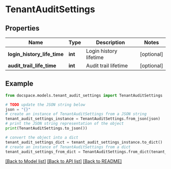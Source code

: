 # TenantAuditSettings


## Properties

Name | Type | Description | Notes
------------ | ------------- | ------------- | -------------
**login_history_life_time** | **int** | Login history lifetime | [optional] 
**audit_trail_life_time** | **int** | Audit trail lifetime | [optional] 

## Example

```python
from docspace.models.tenant_audit_settings import TenantAuditSettings

# TODO update the JSON string below
json = "{}"
# create an instance of TenantAuditSettings from a JSON string
tenant_audit_settings_instance = TenantAuditSettings.from_json(json)
# print the JSON string representation of the object
print(TenantAuditSettings.to_json())

# convert the object into a dict
tenant_audit_settings_dict = tenant_audit_settings_instance.to_dict()
# create an instance of TenantAuditSettings from a dict
tenant_audit_settings_from_dict = TenantAuditSettings.from_dict(tenant_audit_settings_dict)
```
[[Back to Model list]](../README.md#documentation-for-models) [[Back to API list]](../README.md#documentation-for-api-endpoints) [[Back to README]](../README.md)



